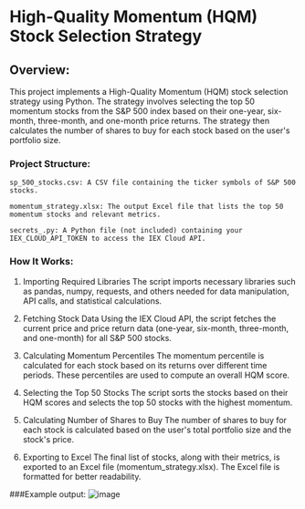 # High-Quality Momentum (HQM) Stock Selection Strategy

## Overview:

  This project implements a High-Quality Momentum (HQM) stock selection strategy using Python. The strategy involves selecting the top 50 momentum stocks from the S&P 500 index based on their one-year, six-month, 
  three-month, and one-month price returns. The strategy then calculates the number of shares to buy for each stock based on the user's portfolio size.

### Project Structure:

    sp_500_stocks.csv: A CSV file containing the ticker symbols of S&P 500 stocks.

    momentum_strategy.xlsx: The output Excel file that lists the top 50 momentum stocks and relevant metrics.

    secrets_.py: A Python file (not included) containing your IEX_CLOUD_API_TOKEN to access the IEX Cloud API.

### How It Works:

  1. Importing Required Libraries
  The script imports necessary libraries such as pandas, numpy, requests, and others needed for data manipulation, API calls, and statistical calculations.
  
  2. Fetching Stock Data
  Using the IEX Cloud API, the script fetches the current price and price return data (one-year, six-month, three-month, and one-month) for all S&P 500 stocks.
  
  3. Calculating Momentum Percentiles
  The momentum percentile is calculated for each stock based on its returns over different time periods. These percentiles are used to compute an overall HQM score.
  
  4. Selecting the Top 50 Stocks
  The script sorts the stocks based on their HQM scores and selects the top 50 stocks with the highest momentum.
  
  5. Calculating Number of Shares to Buy
  The number of shares to buy for each stock is calculated based on the user's total portfolio size and the stock's price.
  
  6. Exporting to Excel
  The final list of stocks, along with their metrics, is exported to an Excel file (momentum_strategy.xlsx). The Excel file is formatted for better readability.

###Example output:
![image](https://github.com/user-attachments/assets/5b15cded-b4b5-49a2-9568-ae6acdd94e23)

